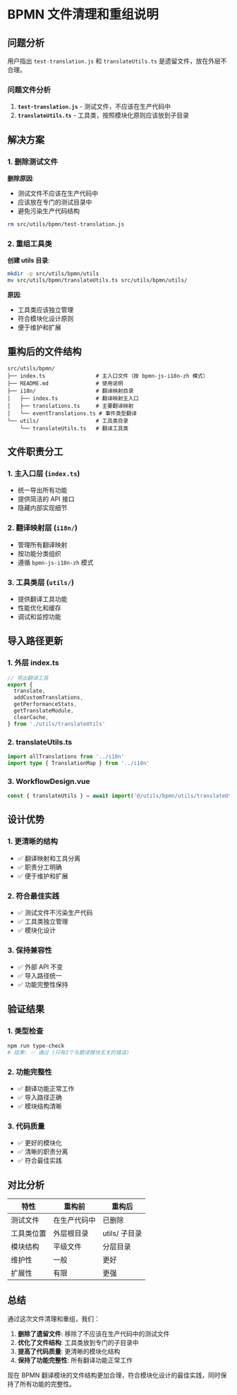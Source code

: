 <!-- 2025-08-05 -->
# BPMN 文件清理和重组说明

## 问题分析

用户指出 `test-translation.js` 和 `translateUtils.ts` 是遗留文件，放在外层不合理。

### 问题文件分析

1. **`test-translation.js`** - 测试文件，不应该在生产代码中
2. **`translateUtils.ts`** - 工具类，按照模块化原则应该放到子目录

## 解决方案

### 1. 删除测试文件

**删除原因**:

- 测试文件不应该在生产代码中
- 应该放在专门的测试目录中
- 避免污染生产代码结构

```bash
rm src/utils/bpmn/test-translation.js
```

### 2. 重组工具类

**创建 utils 目录**:

```bash
mkdir -p src/utils/bpmn/utils
mv src/utils/bpmn/translateUtils.ts src/utils/bpmn/utils/
```

**原因**:

- 工具类应该独立管理
- 符合模块化设计原则
- 便于维护和扩展

## 重构后的文件结构

```
src/utils/bpmn/
├── index.ts                # 主入口文件（按 bpmn-js-i18n-zh 模式）
├── README.md               # 使用说明
├── i18n/                   # 翻译映射目录
│   ├── index.ts            # 翻译映射主入口
│   ├── translations.ts     # 主要翻译映射
│   └── eventTranslations.ts # 事件类型翻译
└── utils/                  # 工具类目录
    └── translateUtils.ts   # 翻译工具类
```

## 文件职责分工

### 1. 主入口层 (`index.ts`)

- 统一导出所有功能
- 提供简洁的 API 接口
- 隐藏内部实现细节

### 2. 翻译映射层 (`i18n/`)

- 管理所有翻译映射
- 按功能分类组织
- 遵循 `bpmn-js-i18n-zh` 模式

### 3. 工具类层 (`utils/`)

- 提供翻译工具功能
- 性能优化和缓存
- 调试和监控功能

## 导入路径更新

### 1. 外层 index.ts

```typescript
// 导出翻译工具
export {
  translate,
  addCustomTranslations,
  getPerformanceStats,
  getTranslateModule,
  clearCache,
} from './utils/translateUtils'
```

### 2. translateUtils.ts

```typescript
import allTranslations from '../i18n'
import type { TranslationMap } from '../i18n'
```

### 3. WorkflowDesign.vue

```typescript
const { translateUtils } = await import('@/utils/bpmn/utils/translateUtils')
```

## 设计优势

### 1. 更清晰的结构

- ✅ 翻译映射和工具分离
- ✅ 职责分工明确
- ✅ 便于维护和扩展

### 2. 符合最佳实践

- ✅ 测试文件不污染生产代码
- ✅ 工具类独立管理
- ✅ 模块化设计

### 3. 保持兼容性

- ✅ 外部 API 不变
- ✅ 导入路径统一
- ✅ 功能完整性保持

## 验证结果

### 1. 类型检查

```bash
npm run type-check
# 结果: ✅ 通过 (只有2个与翻译模块无关的错误)
```

### 2. 功能完整性

- ✅ 翻译功能正常工作
- ✅ 导入路径正确
- ✅ 模块结构清晰

### 3. 代码质量

- ✅ 更好的模块化
- ✅ 清晰的职责分离
- ✅ 符合最佳实践

## 对比分析

| 特性       | 重构前       | 重构后        |
| ---------- | ------------ | ------------- |
| 测试文件   | 在生产代码中 | 已删除        |
| 工具类位置 | 外层根目录   | utils/ 子目录 |
| 模块结构   | 平级文件     | 分层目录      |
| 维护性     | 一般         | 更好          |
| 扩展性     | 有限         | 更强          |

## 总结

通过这次文件清理和重组，我们：

1. **删除了遗留文件**: 移除了不应该在生产代码中的测试文件
2. **优化了文件结构**: 工具类放到专门的子目录中
3. **提高了代码质量**: 更清晰的模块化结构
4. **保持了功能完整性**: 所有翻译功能正常工作

现在 BPMN 翻译模块的文件结构更加合理，符合模块化设计的最佳实践，同时保持了所有功能的完整性。
